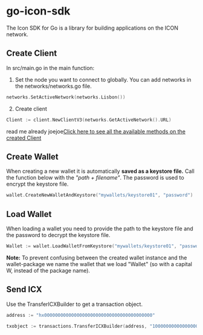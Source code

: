 # go-icon-sdk

The Icon SDK for Go is a library for building applications on the ICON network.

## Create Client
In src/main.go in the main function:

1. Set the node you want to connect to globally. You can add networks in the networks/networks.go file.
```go
networks.SetActiveNetwork(networks.Lisbon())
```

2. Create client
```go
Client := client.NewClientV3(networks.GetActiveNetwork().URL)
```

 read me already 
joejoe[Click here to see all the available methods on the created Client](https://pkg.go.dev/github.com/icon-project/goloop@v1.2.14/client#NewClientV3)


## Create Wallet
When creating a new wallet it is automatically __saved as a keystore file.__ Call the function below with the _"path + filename"_. The password is used to encrypt the keystore file.

```go
wallet.CreateNewWalletAndKeystore("mywallets/keystore01", "password")
```

## Load Wallet
When loading a wallet you need to provide the path to the keystore file and the password to decrypt the keystore file.

```go
Wallet := wallet.LoadWalletFromKeystore("mywallets/keystore01", "password")
```
__Note:__ To prevent confusing between the created wallet instance and the wallet-package we name the wallet that we load "Wallet" (so with a capital W, instead of the package name).

## Send ICX
Use the TransferICXBuilder to get a transaction object.

```go
address := "hx0000000000000000000000000000000000000000"

txobject := transactions.TransferICXBuilder(address, "1000000000000000000")
```



